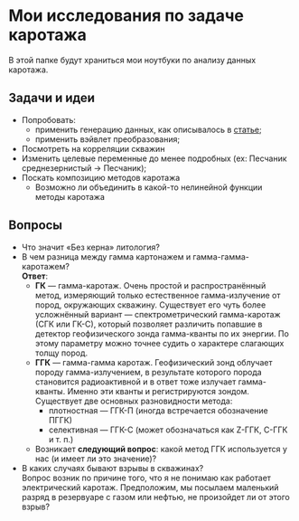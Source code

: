 # Мои исследования по задаче каротажа
В этой папке будут храниться мои ноутбуки по анализу данных каротажа.

## Задачи и идеи
- Попробовать:
  - применить генерацию данных, как описывалось в [статье](https://yadi.sk/i/uIVEPRXO3Nhwv8);
  - применить вэйвлет преобразования;
- Посмотреть на корреляции скважин
- Изменить целевые переменные до менее подробных (ex: Песчаник среднезернистый -> Песчаник);
- Поскать композицию методов каротажа
  - Возможно ли объединить в какой-то нелинейной функции методы каротажа

## Вопросы
- Что значит «Без керна» литология?
- В чем разница между гамма картонажем и гамма-гамма-каротажем?<br>
  **Ответ**:
  - **ГК** — гамма-каротаж. Очень простой и распространённый метод, измеряющий только естественное гамма-излучение от пород, окружающих скважину. Существует его чуть более усложнённый вариант — спектрометрический гамма-каротаж (СГК или ГК-С), который позволяет различить попавшие в детектор геофизического зонда гамма-кванты по их энергии. По этому параметру можно точнее судить о характере слагающих толщу пород.
  - **ГГК** — гамма-гамма каротаж. Геофизический зонд облучает породу гамма-излучением, в результате которого порода становится радиоактивной и в ответ тоже излучает гамма-кванты. Именно эти кванты и регистрируются зондом. Существует две основных разновидности метода:
    - плотностная — ГГК-П (иногда встречается обозначение ПГГК)
    - селективная — ГГК-С (может обозначаться как Z-ГГК, С-ГГК и т. п.)
  - Возникает **следующий вопрос**: какой метод ГГК используется у нас (и имеет ли это значение)?
- В каких случаях бывают взрывы в скважинах?<br>
  Вопрос возник по причине того, что я не понимаю как работает электрический каротаж. Предположим, мы посылаем маленький разряд в резервуаре с газом или нефтью, не произойдет ли от этого взрыв?
